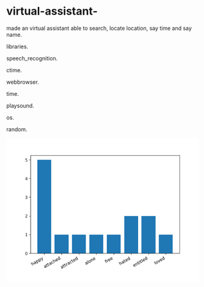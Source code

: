 # virtual-assistant-
made an virtual assistant able to search, locate location, say time and say name.

libraries.

speech_recognition.

ctime.

webbrowser.

time.

playsound.

os.

random.


![alt text](https://github.com/GTheja/sentimentanalysis/blob/master/Figure_1.png)

